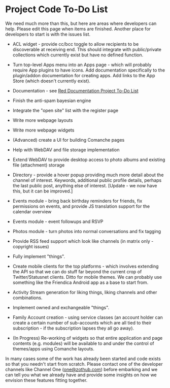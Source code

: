 Project Code To-Do List
=======================

We need much more than this, but here are areas where developers can help. Please edit this page when items are finished. Another place for developers to start is with the issues list.

* ACL widget - provide cc/bcc toggle to allow recipients to be discoverable at receiving end. This should integrate with public/private collections which currently exist but have no defined function.

* Turn top-level Apps menu into an Apps page - which will probably require App plugins to have icons. Add documentation specifically to the plugin/addon documentation for creating apps. Add links to the App Store (which doesn't currently exist). 

* Documentation - see [Red Documentation Project To-Do List](help/To-Do)

* Finish the anti-spam bayesian engine

* Integrate the "open site" list with the register page

* Write more webpage layouts

* Write more webpage widgets 

* (Advanced) create a UI for building Comanche pages

* Help with WebDAV and file storage implementation

* Extend WebDAV to provide desktop access to photo albums and existing file (attachment) storage

* Directory - provide a hover popup providing much more detail about the channel of interest. Keywords, additional public profile details, perhaps the last public post, anything else of interest. [Update - we now have this, but it can be improved.] 

* Events module - bring back birthday reminders for friends, fix permissions on events, and provide JS translation support for the calendar overview

* Events module - event followups and RSVP

* Photos module - turn photos into normal conversations and fix tagging

* Provide RSS feed support which look like channels (in matrix only - copyright issues)

* Fully implement "things".

* Create mobile clients for the top platforms - which involves extending the API so that we can do stuff far beyond the current crop of Twitter/Statusnet clients. Ditto for mobile themes. We can probably use something like the Friendica Android app as a base to start from.  
 
* Activity Stream generation for liking things, liking channels and other combinations.

* Implement owned and exchangeable "things".

* Family Account creation - using service classes (an account holder can create a certain number of sub-accounts which are all tied to their subscription - if the subscription lapses they all go away).

* (In Progress) Re-working of widgets so that entire application and page contents (e.g. modules) will be available to and under the control of themes/apps using Comanche layouts.

In many cases some of the work has already been started and code exists so that you needn't start from scratch. Please contact one of the developer channels like Channel One (one@zothub.com) before embarking and we can tell you what we already have and provide some insights on how we envision these features fitting together. 


 